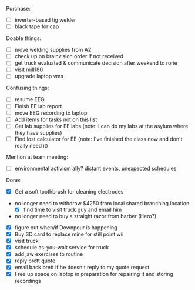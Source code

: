 Purchase:
- [ ] inverter-based tig welder
- [ ] black tape for cap

Doable things:
- [ ] move welding supplies from A2
- [ ] check up on brainvision order if not received
- [ ] get truck evaluated & communicate decision after weekend to rorie
- [ ] visit mill180
- [ ] upgrade laptop vms

Confusing things:
- [ ] resume EEG
- [ ] Finish EE lab report
- [ ] move EEG recording to laptop
- [ ] Add items for tasks not on this list
- [ ] Get lab supplies for EE labs (note: I can do my labs at the asylum where they have supplies)
- [ ] Find lost calculator for EE (note: I've finished the class now and don't really need it)

Mention at team meeting:
- [ ] environmental activism ally?  distant events, unexpected schedules

Done:
- [x] Get a soft toothbrush for cleaning electrodes
- no longer need to withdraw $4250 from local shared branching location
   - [x] find time to visit truck guy and email him
- no longer need to buy a straight razor from barber (Hero?)
- [x] figure out when/if Downpour is happening
- [x] Buy SD card to replace mine for still point wii
- [x] visit truck
- [x] schedule as-you-wait service for truck
- [x] add jaw exercises to routine
- [x] reply brett quote
- [x] email back brett if he doesn't reply to my quote request
- [x] Free up space on laptop in preparation for repairing it and storing recordings
